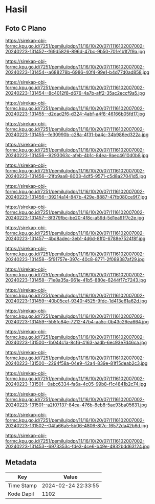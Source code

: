 # Hasil

## Foto C Plano

https://sirekap-obj-formc.kpu.go.id/7251/pemilu/pdpr/11/16/10/20/07/1116102007002-20240223-131452--f69d5826-896d-47bc-9b50-701e1b1f7f9a.jpg

https://sirekap-obj-formc.kpu.go.id/7251/pemilu/pdpr/11/16/10/20/07/1116102007002-20240223-131454--a688278b-6986-40f4-99e1-b4d77d0ad858.jpg

https://sirekap-obj-formc.kpu.go.id/7251/pemilu/pdpr/11/16/10/20/07/1116102007002-20240223-131454--8c4012f8-d676-4a7b-aff2-35ac2eccf9a5.jpg

https://sirekap-obj-formc.kpu.go.id/7251/pemilu/pdpr/11/16/10/20/07/1116102007002-20240223-131455--d2dad2f6-d324-4abf-a4f8-46166b05fd17.jpg

https://sirekap-obj-formc.kpu.go.id/7251/pemilu/pdpr/11/16/10/20/07/1116102007002-20240223-131455--fe30990b-c28a-4f31-ba4c-34b986ed322a.jpg

https://sirekap-obj-formc.kpu.go.id/7251/pemilu/pdpr/11/16/10/20/07/1116102007002-20240223-131456--9293063c-afeb-4b1c-84ea-9aec4610d0b8.jpg

https://sirekap-obj-formc.kpu.go.id/7251/pemilu/pdpr/11/16/10/20/07/1116102007002-20240223-131456--21fb9aa8-8003-4df5-9571-c5d8a27041d5.jpg

https://sirekap-obj-formc.kpu.go.id/7251/pemilu/pdpr/11/16/10/20/07/1116102007002-20240223-131456--39214a14-847b-429e-8887-47fb080ce9f7.jpg

https://sirekap-obj-formc.kpu.go.id/7251/pemilu/pdpr/11/16/10/20/07/1116102007002-20240223-131457--8f379fbc-be20-4f8c-a59d-5d1ea91f7c2e.jpg

https://sirekap-obj-formc.kpu.go.id/7251/pemilu/pdpr/11/16/10/20/07/1116102007002-20240223-131457--4bd8adec-3eb1-4d6d-8ff0-6788e7524f8f.jpg

https://sirekap-obj-formc.kpu.go.id/7251/pemilu/pdpr/11/16/10/20/07/1116102007002-20240223-131458--5f91757e-397c-40c8-8771-2f089387af29.jpg

https://sirekap-obj-formc.kpu.go.id/7251/pemilu/pdpr/11/16/10/20/07/1116102007002-20240223-131458--71e8a35a-961e-41b5-880e-6244f17c7243.jpg

https://sirekap-obj-formc.kpu.go.id/7251/pemilu/pdpr/11/16/10/20/07/1116102007002-20240223-131459--40b05cef-9340-4525-9fdc-1d413e61a62d.jpg

https://sirekap-obj-formc.kpu.go.id/7251/pemilu/pdpr/11/16/10/20/07/1116102007002-20240223-131459--5b5fc84e-7212-47b4-aa5c-0b43c26ea664.jpg

https://sirekap-obj-formc.kpu.go.id/7251/pemilu/pdpr/11/16/10/20/07/1116102007002-20240223-131500--1b044c1a-8cf6-4163-aadb-6ec93e7d46ca.jpg

https://sirekap-obj-formc.kpu.go.id/7251/pemilu/pdpr/11/16/10/20/07/1116102007002-20240223-131500--2294f58a-04e9-42a4-839e-81f15deab2c3.jpg

https://sirekap-obj-formc.kpu.go.id/7251/pemilu/pdpr/11/16/10/20/07/1116102007002-20240223-131501--0abc6334-fa6a-4c05-99b8-f1c4841b2c74.jpg

https://sirekap-obj-formc.kpu.go.id/7251/pemilu/pdpr/11/16/10/20/07/1116102007002-20240223-131501--a2f07137-84ca-476b-8eb8-5ae93ba05631.jpg

https://sirekap-obj-formc.kpu.go.id/7251/pemilu/pdpr/11/16/10/20/07/1116102007002-20240223-131502--04fa66a5-5b06-4806-8f7c-f6572da42b6d.jpg

https://sirekap-obj-formc.kpu.go.id/7251/pemilu/pdpr/11/16/10/20/07/1116102007002-20240223-131453--6973353c-fde3-4ce6-b49e-4932bdd63124.jpg


## Metadata

| Key        | Value               |
| ---------- | ------------------- |
| Time Stamp | 2024-02-24 22:33:55 |
| Kode Dapil | 1102                |



